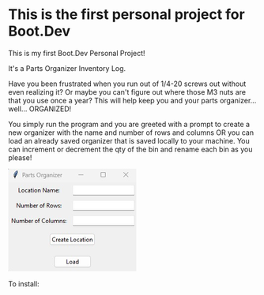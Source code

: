 # This is the first personal project for Boot.Dev
This is my first Boot.Dev Personal Project!

It's a Parts Organizer Inventory Log. 

Have you been frustrated when you run out of 1/4-20 screws out without even realizing it? Or maybe you can't figure out where those M3 nuts are that you use once a year? This will help keep you and your parts organizer... well... ORGANIZED!

You simply run the program and you are greeted with a prompt to create a new organizer with the name and number of rows and columns OR you can load an already saved organizer that is saved locally to your machine. You can increment or decrement the qty of the bin and rename each bin as you please!


[![Watch the video](./partsOrganizerStartupPage.jpg)](https://github.com/KRothfus/First-Personal-Project/blob/master/organizerAddParts.mp4)




To install:


